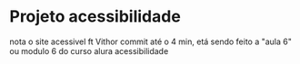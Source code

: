 # Projeto acessibilidade
nota o site acessivel ft Vithor commit até o 4 min, etá sendo feito a "aula 6" ou modulo 6 do curso alura acessibilidade
